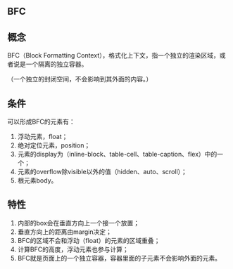 ## BFC

## 概念

BFC（Block Formatting Context），格式化上下文，指一个独立的渲染区域，或者说是一个隔离的独立容器。

（一个独立的封闭空间，不会影响到其外面的内容。）

## 条件

可以形成BFC的元素有：

1. 浮动元素，float；
2. 绝对定位元素，position；
3. 元素的display为（inline-block、table-cell、table-caption、flex）中的一个；
4. 元素的overflow除visible以外的值（hidden、auto、scroll）；
5. 根元素body。

## 特性

1. 内部的box会在垂直方向上一个接一个放置；
2. 垂直方向上的距离由margin决定；
3. BFC的区域不会和浮动（float）的元素的区域重叠；
4. 计算BFC的高度，浮动元素也参与计算；
5. BFC就是页面上的一个独立容器，容器里面的子元素不会影响外面的元素。